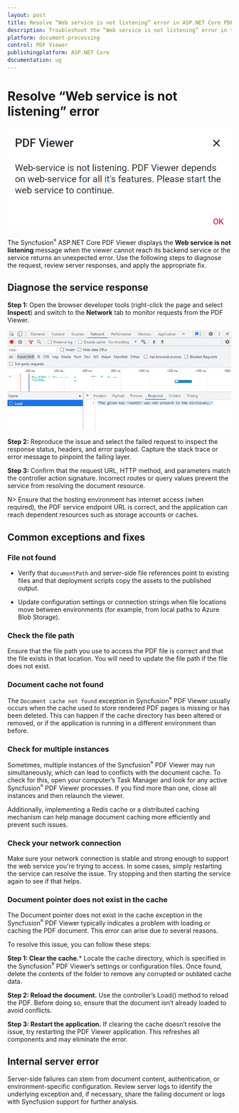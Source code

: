 ```yaml
---
layout: post
title: Resolve “Web service is not listening” error in ASP.NET Core PDF Viewer | Syncfusion
description: Troubleshoot the “Web service is not listening” error in the Syncfusion ASP.NET Core PDF Viewer by validating network requests, cache configuration, and server availability.
platform: document-processing
control: PDF Viewer
publishingplatform: ASP.NET Core
documentation: ug
---
```


# Resolve “Web service is not listening” error

![Browser showing the Web service is not listening error](../images/webservice.png)

The Syncfusion<sup style="font-size:70%">&reg;</sup> ASP.NET Core PDF Viewer displays the **Web service is not listening** message when the viewer cannot reach its backend service or the service returns an unexpected error. Use the following steps to diagnose the request, review server responses, and apply the appropriate fix.

## Diagnose the service response

**Step 1:** Open the browser developer tools (right-click the page and select **Inspect**) and switch to the **Network** tab to monitor requests from the PDF Viewer.

![Developer tools Network tab displaying failed requests](../images/networktab.png)

**Step 2:** Reproduce the issue and select the failed request to inspect the response status, headers, and error payload. Capture the stack trace or error message to pinpoint the failing layer.

**Step 3:** Confirm that the request URL, HTTP method, and parameters match the controller action signature. Incorrect routes or query values prevent the service from resolving the document resource.

N> Ensure that the hosting environment has internet access (when required), the PDF service endpoint URL is correct, and the application can reach dependent resources such as storage accounts or caches.

## Common exceptions and fixes

### File not found

* Verify that `documentPath` and server-side file references point to existing files and that deployment scripts copy the assets to the published output.

* Update configuration settings or connection strings when file locations move between environments (for example, from local paths to Azure Blob Storage).

### Check the file path

Ensure that the file path you use to access the PDF file is correct and that the file exists in that location. You will need to update the file path if the file does not exist.

### Document cache not found

The `Document cache not found` exception in Syncfusion<sup style="font-size:70%">&reg;</sup> PDF Viewer usually occurs when the cache used to store rendered PDF pages is missing or has been deleted. This can happen if the cache directory has been altered or removed, or if the application is running in a different environment than before.

### Check for multiple instances

Sometimes, multiple instances of the Syncfusion<sup style="font-size:70%">&reg;</sup> PDF Viewer may run simultaneously, which can lead to conflicts with the document cache. To check for this, open your computer’s Task Manager and look for any active Syncfusion<sup style="font-size:70%">&reg;</sup> PDF Viewer processes. If you find more than one, close all instances and then relaunch the viewer.

Additionally, implementing a Redis cache or a distributed caching mechanism can help manage document caching more efficiently and prevent such issues.

### Check your network connection

Make sure your network connection is stable and strong enough to support the web service you're trying to access. In some cases, simply restarting the service can resolve the issue. Try stopping and then starting the service again to see if that helps.

### Document pointer does not exist in the cache

The Document pointer does not exist in the cache exception in the Syncfusion<sup style="font-size:70%">&reg;</sup> PDF Viewer typically indicates a problem with loading or caching the PDF document. This error can arise due to several reasons.

To resolve this issue, you can follow these steps:

**Step 1: Clear the cache.***
Locate the cache directory, which is specified in the Syncfusion<sup style="font-size:70%">&reg;</sup> PDF Viewer’s settings or configuration files. Once found, delete the contents of the folder to remove any corrupted or outdated cache data.

**Step 2: Reload the document.**
Use the controller’s Load() method to reload the PDF. Before doing so, ensure that the document isn’t already loaded to avoid conflicts.

**Step 3: Restart the application.**
If clearing the cache doesn’t resolve the issue, try restarting the PDF Viewer application. This refreshes all components and may eliminate the error.

## Internal server error

Server-side failures can stem from document content, authentication, or environment-specific configuration. Review server logs to identify the underlying exception and, if necessary, share the failing document or logs with Syncfusion support for further analysis.
